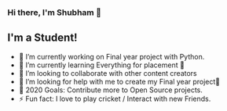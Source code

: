 ### Hi there, I'm Shubham 👋

## I'm a Student!
- 🔭 I’m currently working on Final year project with Python.
- 🌱 I’m currently learning Everything for placement 🤣
- 👯 I’m looking to collaborate with other content creators
- 🤔 I’m looking for help with me to create my Final year project🤣
- 🥅 2020 Goals: Contribute more to Open Source projects.
- ⚡ Fun fact: I love to play cricket / Interact with new Friends.


